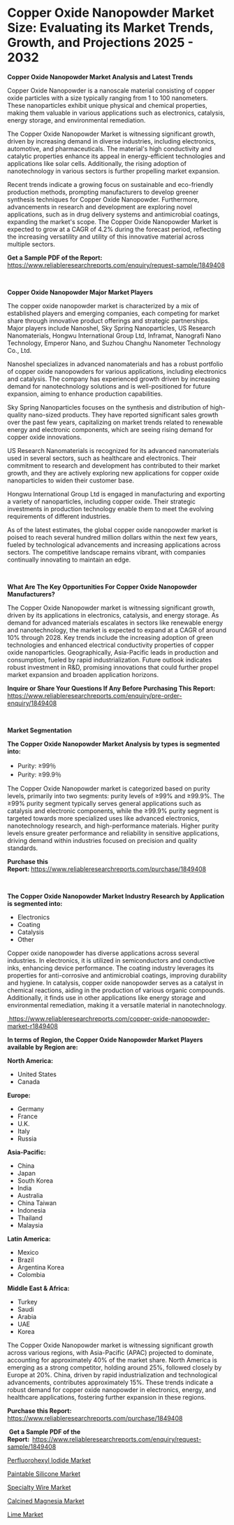 <p><h1>Copper Oxide Nanopowder Market Size: Evaluating its Market Trends, Growth, and Projections 2025 - 2032</h1></p><p><strong>Copper Oxide Nanopowder Market Analysis and Latest Trends</strong></p>
<p><p>Copper Oxide Nanopowder is a nanoscale material consisting of copper oxide particles with a size typically ranging from 1 to 100 nanometers. These nanoparticles exhibit unique physical and chemical properties, making them valuable in various applications such as electronics, catalysis, energy storage, and environmental remediation.</p><p>The Copper Oxide Nanopowder Market is witnessing significant growth, driven by increasing demand in diverse industries, including electronics, automotive, and pharmaceuticals. The material's high conductivity and catalytic properties enhance its appeal in energy-efficient technologies and applications like solar cells. Additionally, the rising adoption of nanotechnology in various sectors is further propelling market expansion.</p><p>Recent trends indicate a growing focus on sustainable and eco-friendly production methods, prompting manufacturers to develop greener synthesis techniques for Copper Oxide Nanopowder. Furthermore, advancements in research and development are exploring novel applications, such as in drug delivery systems and antimicrobial coatings, expanding the market's scope. The Copper Oxide Nanopowder Market is expected to grow at a CAGR of 4.2% during the forecast period, reflecting the increasing versatility and utility of this innovative material across multiple sectors.</p></p>
<p><strong>Get a Sample PDF of the Report:&nbsp;</strong> <a href="https://www.reliableresearchreports.com/enquiry/request-sample/1849408?utm_campaign=11&utm_medium=2&utm_source=Github&utm_content=ia&utm_term=15022025&utm_id=copper-oxide-nanopowder">https://www.reliableresearchreports.com/enquiry/request-sample/1849408</a></p>
<p>&nbsp;</p>
<p><strong>Copper Oxide Nanopowder Major Market Players</strong></p>
<p><p>The copper oxide nanopowder market is characterized by a mix of established players and emerging companies, each competing for market share through innovative product offerings and strategic partnerships. Major players include Nanoshel, Sky Spring Nanoparticles, US Research Nanomaterials, Hongwu International Group Ltd, Inframat, Nanografi Nano Technology, Emperor Nano, and Suzhou Changhu Nanometer Technology Co., Ltd.</p><p>Nanoshel specializes in advanced nanomaterials and has a robust portfolio of copper oxide nanopowders for various applications, including electronics and catalysis. The company has experienced growth driven by increasing demand for nanotechnology solutions and is well-positioned for future expansion, aiming to enhance production capabilities.</p><p>Sky Spring Nanoparticles focuses on the synthesis and distribution of high-quality nano-sized products. They have reported significant sales growth over the past few years, capitalizing on market trends related to renewable energy and electronic components, which are seeing rising demand for copper oxide innovations.</p><p>US Research Nanomaterials is recognized for its advanced nanomaterials used in several sectors, such as healthcare and electronics. Their commitment to research and development has contributed to their market growth, and they are actively exploring new applications for copper oxide nanoparticles to widen their customer base.</p><p>Hongwu International Group Ltd is engaged in manufacturing and exporting a variety of nanoparticles, including copper oxide. Their strategic investments in production technology enable them to meet the evolving requirements of different industries.</p><p>As of the latest estimates, the global copper oxide nanopowder market is poised to reach several hundred million dollars within the next few years, fueled by technological advancements and increasing applications across sectors. The competitive landscape remains vibrant, with companies continually innovating to maintain an edge.</p></p>
<p>&nbsp;</p>
<p><strong>What Are The Key Opportunities For Copper Oxide Nanopowder Manufacturers?</strong></p>
<p><p>The Copper Oxide Nanopowder market is witnessing significant growth, driven by its applications in electronics, catalysis, and energy storage. As demand for advanced materials escalates in sectors like renewable energy and nanotechnology, the market is expected to expand at a CAGR of around 10% through 2028. Key trends include the increasing adoption of green technologies and enhanced electrical conductivity properties of copper oxide nanoparticles. Geographically, Asia-Pacific leads in production and consumption, fueled by rapid industrialization. Future outlook indicates robust investment in R&D, promising innovations that could further propel market expansion and broaden application horizons.</p></p>
<p><strong>Inquire or Share Your Questions If Any Before Purchasing This Report:</strong> <a href="https://www.reliableresearchreports.com/enquiry/pre-order-enquiry/1849408?utm_campaign=11&utm_medium=2&utm_source=Github&utm_content=ia&utm_term=15022025&utm_id=copper-oxide-nanopowder">https://www.reliableresearchreports.com/enquiry/pre-order-enquiry/1849408</a></p>
<p>&nbsp;</p>
<p><strong>Market Segmentation</strong></p>
<p><strong>The Copper Oxide Nanopowder Market Analysis by types is segmented into:</strong></p>
<p><ul><li>Purity: ≥99％</li><li>Purity: ≥99.9％</li></ul></p>
<p><p>The Copper Oxide Nanopowder market is categorized based on purity levels, primarily into two segments: purity levels of ≥99% and ≥99.9%. The ≥99% purity segment typically serves general applications such as catalysis and electronic components, while the ≥99.9% purity segment is targeted towards more specialized uses like advanced electronics, nanotechnology research, and high-performance materials. Higher purity levels ensure greater performance and reliability in sensitive applications, driving demand within industries focused on precision and quality standards.</p></p>
<p><strong>Purchase this Report:&nbsp;</strong><a href="https://www.reliableresearchreports.com/purchase/1849408?utm_campaign=11&utm_medium=2&utm_source=Github&utm_content=ia&utm_term=15022025&utm_id=copper-oxide-nanopowder">https://www.reliableresearchreports.com/purchase/1849408</a></p>
<p>&nbsp;</p>
<p><strong>The Copper Oxide Nanopowder Market Industry Research by Application is segmented into:</strong></p>
<p><ul><li>Electronics</li><li>Coating</li><li>Catalysis</li><li>Other</li></ul></p>
<p><p>Copper oxide nanopowder has diverse applications across several industries. In electronics, it is utilized in semiconductors and conductive inks, enhancing device performance. The coating industry leverages its properties for anti-corrosive and antimicrobial coatings, improving durability and hygiene. In catalysis, copper oxide nanopowder serves as a catalyst in chemical reactions, aiding in the production of various organic compounds. Additionally, it finds use in other applications like energy storage and environmental remediation, making it a versatile material in nanotechnology.</p></p>
<p><a href="https://www.reliableresearchreports.com/copper-oxide-nanopowder-market-r1849408?utm_campaign=11&utm_medium=2&utm_source=Github&utm_content=ia&utm_term=15022025&utm_id=copper-oxide-nanopowder">&nbsp;https://www.reliableresearchreports.com/copper-oxide-nanopowder-market-r1849408</a></p>
<p><strong>In terms of Region, the Copper Oxide Nanopowder Market Players available by Region are:</strong></p>
<p>
    <p> <strong> North America: </strong>
        <ul>
            <li>United States</li>
            <li>Canada</li>
        </ul>
        </p> 
    <p> <strong> Europe: </strong>
        <ul>
            <li>Germany</li>
            <li>France</li>
            <li>U.K.</li>
            <li>Italy</li>
            <li>Russia</li>
        </ul>
        </p> 
    <p> <strong> Asia-Pacific: </strong>
        <ul>
            <li>China</li>
            <li>Japan</li>
            <li>South Korea</li>
            <li>India</li>
            <li>Australia</li>
            <li>China Taiwan</li>
            <li>Indonesia</li>
            <li>Thailand</li>
            <li>Malaysia</li>
        </ul>
        </p> 
    <p> <strong> Latin America: </strong>
        <ul>
            <li>Mexico</li>
            <li>Brazil</li>
            <li>Argentina Korea</li>
            <li>Colombia</li>
        </ul>
        </p> 
    <p> <strong> Middle East & Africa: </strong>
        <ul>
            <li>Turkey</li>
            <li>Saudi</li>
            <li>Arabia</li>
            <li>UAE</li>
            <li>Korea</li>
        </ul>
    </p>
    </p>
<p><p>The Copper Oxide Nanopowder market is witnessing significant growth across various regions, with Asia-Pacific (APAC) projected to dominate, accounting for approximately 40% of the market share. North America is emerging as a strong competitor, holding around 25%, followed closely by Europe at 20%. China, driven by rapid industrialization and technological advancements, contributes approximately 15%. These trends indicate a robust demand for copper oxide nanopowder in electronics, energy, and healthcare applications, fostering further expansion in these regions.</p></p>
<p><strong>Purchase this Report: </strong><a href="https://www.reliableresearchreports.com/purchase/1849408?utm_campaign=11&utm_medium=2&utm_source=Github&utm_content=ia&utm_term=15022025&utm_id=copper-oxide-nanopowder">https://www.reliableresearchreports.com/purchase/1849408</a></p>
<p>&nbsp;<strong>Get a Sample PDF of the Report:&nbsp;&nbsp;</strong><a href="https://www.reliableresearchreports.com/enquiry/request-sample/1849408?utm_campaign=11&utm_medium=2&utm_source=Github&utm_content=ia&utm_term=15022025&utm_id=copper-oxide-nanopowder">https://www.reliableresearchreports.com/enquiry/request-sample/1849408</a></p>
<p><strong></strong></p>
<p><p><a href="https://www.linkedin.com/pulse/perfluorohexyl-iodide-market-metrics-like-size-growth-share-7zh8f?utm_campaign=11&utm_medium=2&utm_source=Github&utm_content=ia&utm_term=15022025&utm_id=copper-oxide-nanopowder">Perfluorohexyl Iodide Market</a></p><p><a href="https://www.linkedin.com/pulse/in-depth-analysis-paintable-silicone-market-size-share-revenue-tixof?utm_campaign=11&utm_medium=2&utm_source=Github&utm_content=ia&utm_term=15022025&utm_id=copper-oxide-nanopowder">Paintable Silicone Market</a></p><p><a href="https://github.com/tselahiara/Market-Research-Report-List-1/blob/main/specialty-wire-market.md?utm_campaign=11&utm_medium=2&utm_source=Github&utm_content=ia&utm_term=15022025&utm_id=copper-oxide-nanopowder">Specialty Wire Market</a></p><p><a href="https://github.com/waverlyam689/Market-Research-Report-List-1/blob/main/calcined-magnesia-market.md?utm_campaign=11&utm_medium=2&utm_source=Github&utm_content=ia&utm_term=15022025&utm_id=copper-oxide-nanopowder">Calcined Magnesia Market</a></p><p><a href="https://www.linkedin.com/pulse/future-trends-lime-market-2025-2032-size-key-players-growth-kxrgf?utm_campaign=11&utm_medium=2&utm_source=Github&utm_content=ia&utm_term=15022025&utm_id=copper-oxide-nanopowder">Lime Market</a></p></p>